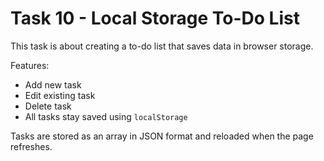 # Task 10 - Local Storage To-Do List

This task is about creating a to-do list that saves data in browser storage.

  Features:
- Add new task
- Edit existing task
- Delete task
- All tasks stay saved using `localStorage`

Tasks are stored as an array in JSON format and reloaded when the page refreshes.

